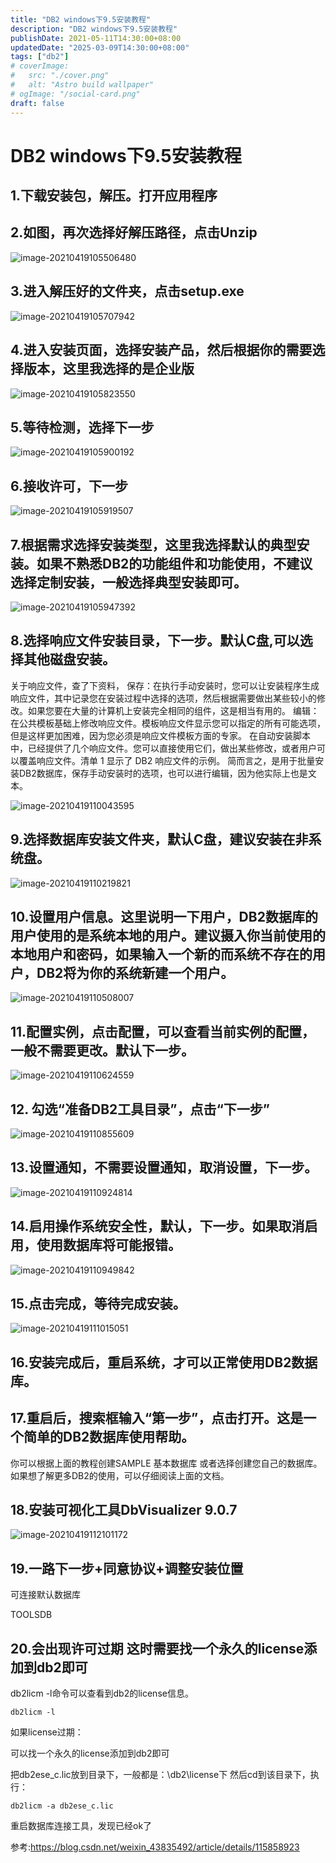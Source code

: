 ```yaml
---
title: "DB2 windows下9.5安装教程"
description: "DB2 windows下9.5安装教程"
publishDate: 2021-05-11T14:30:00+08:00
updatedDate: "2025-03-09T14:30:00+08:00"
tags: ["db2"]
# coverImage:
#   src: "./cover.png"
#   alt: "Astro build wallpaper"
# ogImage: "/social-card.png"
draft: false
---
```


# DB2 windows下9.5安装教程

## 1.下载安装包，解压。打开应用程序

## 2.如图，再次选择好解压路径，点击Unzip

![image-20210419105506480](https://b2files.173114.xyz/blogimg/2025/03/13b789a95cae9d7f0d2c5be0df4b1b61.png)

## 3.进入解压好的文件夹，点击setup.exe

![image-20210419105707942](https://b2files.173114.xyz/blogimg/2025/03/d01291b59d64b4ea4d39a15a1461de36.png)

## 4.进入安装页面，选择安装产品，然后根据你的需要选择版本，这里我选择的是企业版

![image-20210419105823550](https://b2files.173114.xyz/blogimg/2025/03/19f2820a01d87240dab7d9c2c4289066.png)

## 5.等待检测，选择下一步

![image-20210419105900192](https://b2files.173114.xyz/blogimg/2025/03/6d321c3ee65aa3cfcf0ae4f465d1248f.png)

## 6.接收许可，下一步

![image-20210419105919507](https://b2files.173114.xyz/blogimg/2025/03/8490d6f8a262fdab06f1e191a768cde0.png)

## 7.根据需求选择安装类型，这里我选择默认的典型安装。如果不熟悉DB2的功能组件和功能使用，不建议选择定制安装，一般选择典型安装即可。

![image-20210419105947392](https://b2files.173114.xyz/blogimg/2025/03/0b20946fed1a16678bd93bcfd3ded716.png)

## 8.选择响应文件安装目录，下一步。默认C盘,可以选择其他磁盘安装。

关于响应文件，查了下资料，
保存：在执行手动安装时，您可以让安装程序生成响应文件，其中记录您在安装过程中选择的选项，然后根据需要做出某些较小的修改。如果您要在大量的计算机上安装完全相同的组件，这是相当有用的。
编辑：在公共模板基础上修改响应文件。模板响应文件显示您可以指定的所有可能选项，但是这样更加困难，因为您必须是响应文件模板方面的专家。
在自动安装脚本中，已经提供了几个响应文件。您可以直接使用它们，做出某些修改，或者用户可以覆盖响应文件。清单 1 显示了 DB2 响应文件的示例。
简而言之，是用于批量安装DB2数据库，保存手动安装时的选项，也可以进行编辑，因为他实际上也是文本。

![image-20210419110043595](https://b2files.173114.xyz/blogimg/2025/03/fd67b0e5bff04d1d0798eec839c33e81.png)

## 9.选择数据库安装文件夹，默认C盘，建议安装在非系统盘。

![image-20210419110219821](https://b2files.173114.xyz/blogimg/2025/03/2a0c8f330cc4d5d4928967a2dc69bd3a.png)

## 10.设置用户信息。这里说明一下用户，DB2数据库的用户使用的是系统本地的用户。建议摄入你当前使用的本地用户和密码，如果输入一个新的而系统不存在的用户，DB2将为你的系统新建一个用户。

![image-20210419110508007](https://b2files.173114.xyz/blogimg/2025/03/2f56b448957eb8d37d40eac889f2824a.png)

## 11.配置实例，点击配置，可以查看当前实例的配置，一般不需要更改。默认下一步。

![image-20210419110624559](https://b2files.173114.xyz/blogimg/2025/03/d4a50d3875e260d899ed728c08934fdc.png)

## 12. 勾选“准备DB2工具目录”，点击“下一步”

![image-20210419110855609](https://b2files.173114.xyz/blogimg/2025/03/37788cf1d236b9fcb4069de50d44c24a.png)

## 13.设置通知，不需要设置通知，取消设置，下一步。

![image-20210419110924814](https://b2files.173114.xyz/blogimg/2025/03/b24a548319de1e7d704c1ff9432edcbd.png)

## 14.启用操作系统安全性，默认，下一步。如果取消启用，使用数据库将可能报错。

![image-20210419110949842](https://b2files.173114.xyz/blogimg/2025/03/3293bdee5ddb1f84e8f4bcccf91f5afd.png)

## 15.点击完成，等待完成安装。

![image-20210419111015051](https://b2files.173114.xyz/blogimg/2025/03/627946485b0fefdc753fd73e9f0e07b6.png)

## 16.安装完成后，重启系统，才可以正常使用DB2数据库。

## 17.重启后，搜索框输入“第一步”，点击打开。这是一个简单的DB2数据库使用帮助。

你可以根据上面的教程创建SAMPLE 基本数据库 或者选择创建您自己的数据库。如果想了解更多DB2的使用，可以仔细阅读上面的文档。

## 18.安装可视化工具DbVisualizer 9.0.7

![image-20210419112101172](https://b2files.173114.xyz/blogimg/2025/03/7f22ffbb808850ff32f514ecf7d77e2c.png)

## 19.一路下一步+同意协议+调整安装位置

可连接默认数据库

TOOLSDB

## 20.会出现许可过期 这时需要找一个永久的license添加到db2即可

db2licm -l命令可以查看到db2的license信息。

```
db2licm -l
```

如果license过期：

可以找一个永久的license添加到db2即可

把db2ese_c.lic放到目录下，一般都是：\db2\license下
然后cd到该目录下，执行：

```
db2licm -a db2ese_c.lic 
```

重启数据库连接工具，发现已经ok了

参考:https://blog.csdn.net/weixin_43835492/article/details/115858923

